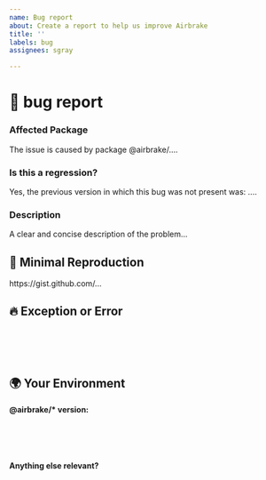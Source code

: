 ```yaml
---
name: Bug report
about: Create a report to help us improve Airbrake
title: ''
labels: bug
assignees: sgray

---
```


# 🐞 bug report

### Affected Package
<!-- Can you identify one or more @airbrake/* packages as the source of the bug? -->
<!-- ✍️edit: --> The issue is caused by package @airbrake/....


### Is this a regression?

<!-- Did this behavior use to work in the previous version? -->
<!-- ✍️--> Yes, the previous version in which this bug was not present was: ....


### Description

<!-- ✍️--> A clear and concise description of the problem...


## 🔬 Minimal Reproduction
<!-- Please create and share minimal reproduction of the issue. -->
<!-- A gist or sample app repo are both great. -->
<!-- ✍️--> https://gist.github.com/...

<!--
Share the link to the repo along with step-by-step instructions to reproduce the problem, as well as expected and actual behavior.

Issues that don't have enough info and can't be reproduced will be closed.
-->

## 🔥 Exception or Error
<pre><code>
<!-- If the issue is accompanied by an exception or an error, please share it below: -->
<!-- ✍️-->

</code></pre>


## 🌍  Your Environment

**@airbrake/\* version:**
<pre><code>
<!-- Copy and paste your @airbrake/* package version below -->
<!-- ✍️-->

</code></pre>

**Anything else relevant?**
<!-- ✍️Is this a browser specific issue? If so, please specify the browser and version. -->

<!-- ✍️Do any of these matter: build configuration (Webpack, Angular CLI, Parcel, Rollup, etc.), operating system, package manager, ...? If so, please mention it below. -->
